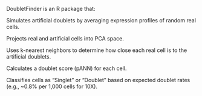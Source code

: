 DoubletFinder is an R package that:

Simulates artificial doublets by averaging expression profiles of random real cells.

Projects real and artificial cells into PCA space.

Uses k-nearest neighbors to determine how close each real cell is to the artificial doublets.

Calculates a doublet score (pANN) for each cell.

Classifies cells as “Singlet” or “Doublet” based on expected doublet rates (e.g., ~0.8% per 1,000 cells for 10X).
